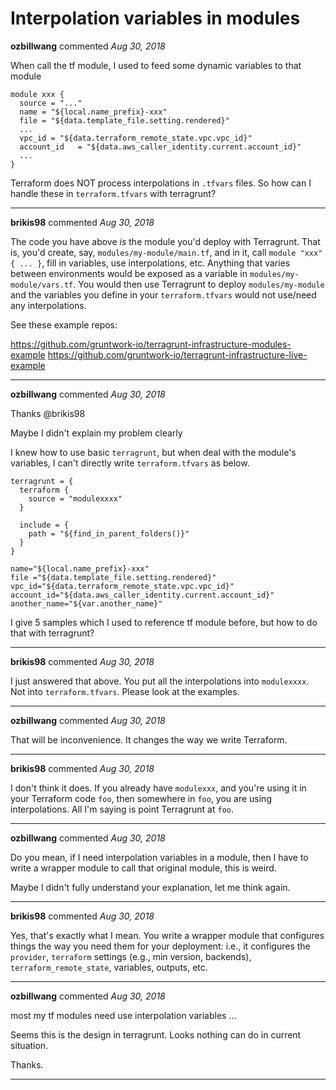 # Interpolation variables in modules

**ozbillwang** commented *Aug 30, 2018*

When call the tf module, I used to feed some dynamic variables to that module

```
module xxx {
  source = "..."
  name = "${local.name_prefix}-xxx"
  file = "${data.template_file.setting.rendered}"
  ...
  vpc_id = "${data.terraform_remote_state.vpc.vpc_id}"
  account_id   = "${data.aws_caller_identity.current.account_id}"
  ...
}
```

Terraform does NOT process interpolations in `.tfvars` files. So how can I handle these in `terraform.tfvars` with terragrunt?
<br />
***


**brikis98** commented *Aug 30, 2018*

The code you have above _is_ the module you'd deploy with Terragrunt. That is, you'd create, say, `modules/my-module/main.tf`, and in it, call `module "xxx" { ... }`, fill in variables, use interpolations, etc. Anything that varies between environments would be exposed as a variable in `modules/my-module/vars.tf`. You would then use Terragrunt to deploy `modules/my-module` and the variables you define in your `terraform.tfvars` would not use/need any interpolations. 

See these example repos:

https://github.com/gruntwork-io/terragrunt-infrastructure-modules-example
https://github.com/gruntwork-io/terragrunt-infrastructure-live-example
***

**ozbillwang** commented *Aug 30, 2018*

Thanks @brikis98 

Maybe I didn't explain my problem clearly 

I knew how to use basic `terragrunt`, but when deal with the module's variables, I can't directly write `terraform.tfvars` as below.


```
terragrunt = {
  terraform {
    source = "modulexxxx"
  }

  include = {
    path = "${find_in_parent_folders()}"
  }
}

name="${local.name_prefix}-xxx"
file ="${data.template_file.setting.rendered}"
vpc_id="${data.terraform_remote_state.vpc.vpc_id}"
account_id="${data.aws_caller_identity.current.account_id}"
another_name="${var.another_name}"
```
I give 5 samples which I used to reference tf module before, but how to do that with terragrunt?
***

**brikis98** commented *Aug 30, 2018*

I just answered that above. You put all the interpolations into `modulexxxx`. Not into `terraform.tfvars`. Please look at the examples.
***

**ozbillwang** commented *Aug 30, 2018*

That will be inconvenience. It changes the way we write Terraform. 
***

**brikis98** commented *Aug 30, 2018*

I don't think it does. If you already have `modulexxx`, and you're using it in your Terraform code `foo`, then somewhere in `foo`, you are using interpolations. All I'm saying is point Terragrunt at `foo`. 
***

**ozbillwang** commented *Aug 30, 2018*

Do you mean, if I need interpolation variables in a module, then I have to write a wrapper module to call that original module, this is weird.

Maybe I didn't fully understand your explanation, let me think again. 
***

**brikis98** commented *Aug 30, 2018*

Yes, that's exactly what I mean. You write a wrapper module that configures things the way you need them for your deployment: i.e., it configures the `provider`, `terraform` settings (e.g., min version, backends), `terraform_remote_state`, variables, outputs, etc.
***

**ozbillwang** commented *Aug 30, 2018*

most my tf modules need use interpolation variables ...

Seems this is the design in terragrunt. Looks nothing can do in current situation. 

Thanks. 
***

